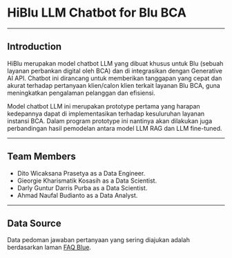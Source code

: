 # HiBlu LLM Chatbot for Blu BCA

---

## Introduction

HiBlu merupakan model chatbot LLM yang dibuat khusus untuk Blu (sebuah layanan perbankan digital oleh BCA) dan di integrasikan dengan Generative AI API. Chatbot ini dirancang untuk memberikan tanggapan yang cepat dan akurat terhadap pertanyaan klien/calon klien terkait layanan Blu BCA, guna meningkatkan pengalaman pelanggan dan efisiensi.

Model chatbot LLM ini merupakan prototype pertama yang harapan kedepannya dapat di implementasikan terhadap kesuluruhan layanan instansi BCA. Dalam program prototype ini nantinya akan dilakukan juga perbandingan hasil pemodelan antara model LLM RAG dan LLM fine-tuned.

---

## Team Members

   - Dito Wicaksana Prasetya as a Data Engineer.
   - Gieorgie Kharismatik Kosasih as a Data Scientist.
   - Darly Guntur Darris Purba as a Data Scientist.
   - Ahmad Naufal Budianto as a Data Analyst.

---

## Data Source

Data pedoman jawaban pertanyaan yang sering diajukan adalah berdasarkan laman [FAQ Blue](https://blubybcadigital.id/info/faq).